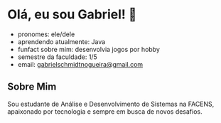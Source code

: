 # Olá, eu sou Gabriel! 👋

- pronomes: ele/dele
- aprendendo atualmente: Java
- funfact sobre mim: desenvolvia jogos por hobby
- semestre da faculdade: 1/5
- email: gabrielschmidtnogueira@gmail.com

## Sobre Mim
Sou estudante de Análise e Desenvolvimento de Sistemas na FACENS, apaixonado por tecnologia e sempre em busca de novos desafios. 

